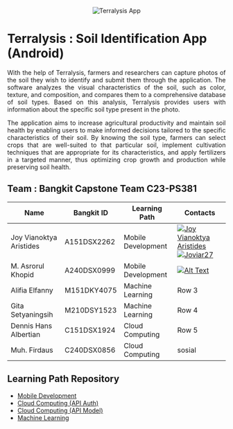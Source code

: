 <p align="center">
    <img src="https://github.com/Joviar27/Terralysis/assets/95416905/3a875945-833a-4198-a054-0195243b1547" alt="Terralysis App">
</p>

# Terralysis : Soil Identification App (Android)
<p align="justify">
  With the help of Terralysis, farmers and researchers can capture photos of the soil they wish to identify and submit them through the application. The software analyzes the visual characteristics of the soil, such as color, texture, and composition, and compares them to a comprehensive database of soil types. Based on this analysis, Terralysis provides users with information about the specific soil type present in the photo.
</p>
<p align="justify">
The application aims to increase agricultural productivity and maintain soil health by enabling users to make informed decisions tailored to the specific characteristics of their soil. By knowing the soil type, farmers can select crops that are well-suited to that particular soil, implement cultivation techniques that are appropriate for its characteristics, and apply fertilizers in a targeted manner, thus optimizing crop growth and production while preserving soil health.
</p>

## Team : Bangkit Capstone Team C23-PS381
| Name | Bangkit ID | Learning Path | Contacts |
|----------|----------|----------|----------|
| Joy Vianoktya Aristides   | A151DSX2262    | Mobile Development    | [![Joy Vianoktya Aristides](https://github.com/Joviar27/Terralysis/assets/95416905/be762096-aafb-4138-90f7-97f87093a01c)](https://www.linkedin.com/in/joyvianoktya/) [![Joviar27](https://github.com/Joviar27/Terralysis/assets/95416905/23992e1c-a784-476b-93cf-235b1e4a6732)](https://github.com/Joviar27)|
| M. Asrorul Khopid  |  A240DSX0999    | Mobile Development    | [![Alt Text](image_url)](link_url)   |
| Alifia Elfanny    | M151DKY4075    | Machine Learning | Row 3    |
| Gita Setyaningsih    | M210DSY1523   | Machine Learning | Row 4    |
| Dennis Hans Albertian    | C151DSX1924    |  Cloud Computing   | Row 5    |
| Muh. Firdaus   | C240DSX0856   | Cloud Computing    |  sosial   |

## Learning Path Repository
- [Mobile Development](https://github.com/Joviar27/Terralysis-Android "Terralysis-Android")
- [Cloud Computing (API Auth)](https://github.com/muhfirdaus08/Terralysis_API_User)
- [Cloud Computing (API Model)](https://github.com/muhfirdaus08/Terralysis_API_Model "Terralysis-API-Model")
- [Machine Learning](https://github.com/alifia25/machine_learning_capstone "Terralysis-ML")
